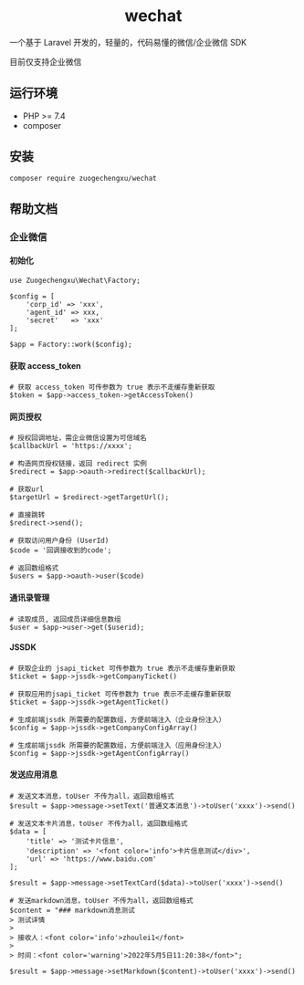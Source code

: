 <h1 align="center">wechat</h1>

一个基于 Laravel 开发的，轻量的，代码易懂的微信/企业微信 SDK

目前仅支持企业微信

## 运行环境
- PHP >= 7.4
- composer

## 安装
```bash
composer require zuogechengxu/wechat
```

## 帮助文档

### 企业微信

#### 初始化
```
use Zuogechengxu\Wechat\Factory;

$config = [
    'corp_id' => 'xxx',
    'agent_id' => xxx,
    'secret'   => 'xxx'
];

$app = Factory::work($config);
```

#### 获取 access_token
```
# 获取 access_token 可传参数为 true 表示不走缓存重新获取
$token = $app->access_token->getAccessToken()
```

#### 网页授权
```
# 授权回调地址，需企业微信设置为可信域名
$callbackUrl = 'https://xxxx';

# 构造网页授权链接，返回 redirect 实例
$redirect = $app->oauth->redirect($callbackUrl);

# 获取url
$targetUrl = $redirect->getTargetUrl();

# 直接跳转
$redirect->send();

# 获取访问用户身份 (UserId)
$code = '回调接收到的code';

# 返回数组格式
$users = $app->oauth->user($code)
```

#### 通讯录管理
```
# 读取成员, 返回成员详细信息数组
$user = $app->user->get($userid);

```
#### JSSDK
```
# 获取企业的 jsapi_ticket 可传参数为 true 表示不走缓存重新获取
$ticket = $app->jssdk->getCompanyTicket()

# 获取应用的jsapi_ticket 可传参数为 true 表示不走缓存重新获取
$ticket = $app->jssdk->getAgentTicket()

# 生成前端jssdk 所需要的配置数组，方便前端注入（企业身份注入）
$config = $app->jssdk->getCompanyConfigArray()

# 生成前端jssdk 所需要的配置数组，方便前端注入（应用身份注入）
$config = $app->jssdk->getAgentConfigArray()
```

#### 发送应用消息
```
# 发送文本消息，toUser 不传为all，返回数组格式
$result = $app->message->setText('普通文本消息')->toUser('xxxx')->send()

# 发送文本卡片消息，toUser 不传为all，返回数组格式
$data = [
    'title' => '测试卡片信息',
    'description' => '<font color='info'>卡片信息测试</div>',
    'url' => 'https://www.baidu.com'
];
        
$result = $app->message->setTextCard($data)->toUser('xxxx')->send()

# 发送markdown消息，toUser 不传为all，返回数组格式
$content = "### markdown消息测试
> 测试详情
>
> 接收人：<font color='info'>zhoulei1</font>
>
> 时间：<font color='warning'>2022年5月5日11:20:38</font>";

$result = $app->message->setMarkdown($content)->toUser('xxxx')->send()

```